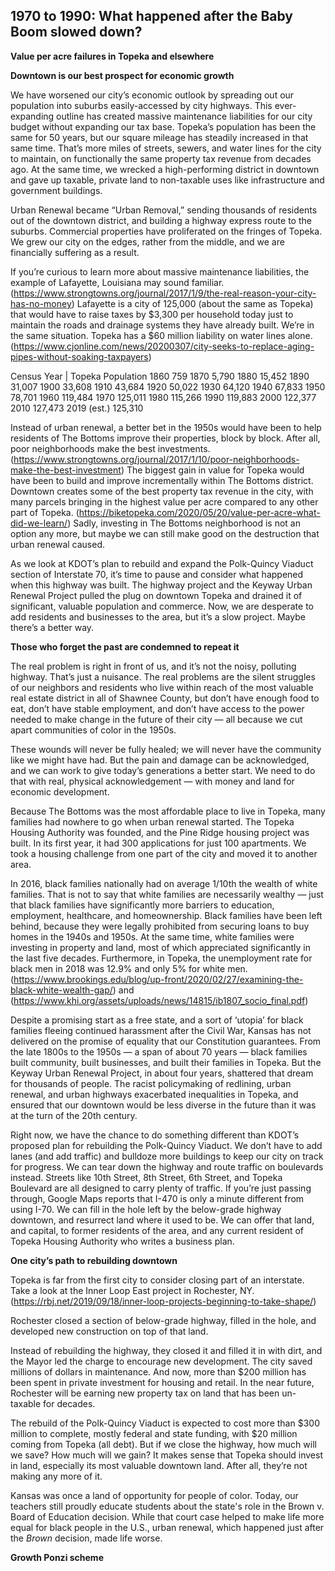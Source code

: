 ## 1970 to 1990: What happened after the Baby Boom slowed down? ##

**Value per acre failures in Topeka and elsewhere**

**Downtown is our best prospect for economic growth**

We have worsened our city’s economic outlook by spreading out our population into suburbs easily-accessed by city highways. This ever-expanding outline has created massive maintenance liabilities for our city budget without expanding our tax base. Topeka’s population has been the same for 50 years, but our square mileage has steadily increased in that same time. That’s more miles of streets, sewers, and water lines for the city to maintain, on functionally the same property tax revenue from decades ago. At the same time, we wrecked a high-performing district in downtown and gave up taxable, private land to non-taxable uses like infrastructure and government buildings.

Urban Renewal became “Urban Removal,” sending thousands of residents out of the downtown district, and building a highway express route to the suburbs. Commercial properties have proliferated on the fringes of Topeka. We grew our city on the edges, rather from the middle, and we are financially suffering as a result.

If you’re curious to learn more about massive maintenance liabilities, the example of Lafayette, Louisiana may sound familiar. (https://www.strongtowns.org/journal/2017/1/9/the-real-reason-your-city-has-no-money) Lafayette is a city of 125,000 (about the same as Topeka) that would have to raise taxes by $3,300 per household today just to maintain the roads and drainage systems they have already built. We’re in the same situation. Topeka has a $60 million liability on water lines alone. (https://www.cjonline.com/news/20200307/city-seeks-to-replace-aging-pipes-without-soaking-taxpayers)



Census Year |	Topeka Population
1860	759
1870	5,790
1880	15,452
1890	31,007
1900	33,608
1910	43,684
1920	50,022
1930	64,120
1940	67,833
1950	78,701
1960	119,484
1970	125,011
1980	115,266
1990	119,883
2000	122,377
2010	127,473
2019 (est.)	125,310

Instead of urban renewal, a better bet in the 1950s would have been to help residents of The Bottoms improve their properties, block by block. After all, poor neighborhoods make the best investments. (https://www.strongtowns.org/journal/2017/1/10/poor-neighborhoods-make-the-best-investment) The biggest gain in value for Topeka would have been to build and improve incrementally within The Bottoms district. Downtown creates some of the best property tax revenue in the city, with many parcels bringing in the highest value per acre compared to any other part of Topeka. (https://biketopeka.com/2020/05/20/value-per-acre-what-did-we-learn/) Sadly, investing in The Bottoms neighborhood is not an option any more, but maybe we can still make good on the destruction that urban renewal caused.

As we look at KDOT’s plan to rebuild and expand the Polk-Quincy Viaduct section of Interstate 70, it’s time to pause and consider what happened when this highway was built. The highway project and the Keyway Urban Renewal Project pulled the plug on downtown Topeka and drained it of significant, valuable population and commerce. Now, we are desperate to add residents and businesses to the area, but it’s a slow project. Maybe there’s a better way.

**Those who forget the past are condemned to repeat it**

The real problem is right in front of us, and it’s not the noisy, polluting highway. That’s just a nuisance. The real problems are the silent struggles of our neighbors and residents who live within reach of the most valuable real estate district in all of Shawnee County, but don’t have enough food to eat, don’t have stable employment, and don’t have access to the power needed to make change in the future of their city — all because we cut apart communities of color in the 1950s.

These wounds will never be fully healed; we will never have the community like we might have had. But the pain and damage can be acknowledged, and we can work to give today’s generations a better start. We need to do that with real, physical acknowledgement — with money and land for economic development.

Because The Bottoms was the most affordable place to live in Topeka, many families had nowhere to go when urban renewal started. The Topeka Housing Authority was founded, and the Pine Ridge housing project was built. In its first year, it had 300 applications for just 100 apartments. We took a housing challenge from one part of the city and moved it to another area.

In 2016, black families nationally had on average 1/10th the wealth of white families. That is not to say that white families are necessarily wealthy — just that black families have significantly more barriers to education, employment, healthcare, and homeownership. Black families have been left behind, because they were legally prohibited from securing loans to buy homes in the 1940s and 1950s. At the same time, white families were investing in property and land, most of which appreciated significantly in the last five decades. Furthermore, in Topeka, the unemployment rate for black men in 2018 was 12.9% and only 5% for white men. (https://www.brookings.edu/blog/up-front/2020/02/27/examining-the-black-white-wealth-gap/) and (https://www.khi.org/assets/uploads/news/14815/ib1807_socio_final.pdf)

Despite a promising start as a free state, and a sort of ‘utopia’ for black families fleeing continued harassment after the Civil War, Kansas has not delivered on the promise of equality that our Constitution guarantees. From the late 1800s to the 1950s — a span of about 70 years — black families built community, built businesses, and built their families in Topeka. But the Keyway Urban Renewal Project, in about four years, shattered that dream for thousands of people. The racist policymaking of redlining, urban renewal, and urban highways exacerbated inequalities in Topeka, and ensured that our downtown would be less diverse in the future than it was at the turn of the 20th century.

Right now, we have the chance to do something different than KDOT’s proposed plan for rebuilding the Polk-Quincy Viaduct. We don’t have to add lanes (and add traffic) and bulldoze more buildings to keep our city on track for progress. We can tear down the highway and route traffic on boulevards instead. Streets like 10th Street, 8th Street, 6th Street, and Topeka Boulevard are all designed to carry plenty of traffic. If you’re just passing through, Google Maps reports that I-470 is only a minute different from using I-70. We can fill in the hole left by the below-grade highway downtown, and resurrect land where it used to be. We can offer that land, and capital, to former residents of the area, and any current resident of Topeka Housing Authority who writes a business plan.

**One city’s path to rebuilding downtown**

Topeka is far from the first city to consider closing part of an interstate. Take a look at the Inner Loop East project in Rochester, NY. (https://rbj.net/2019/09/18/inner-loop-projects-beginning-to-take-shape/)

Rochester closed a section of below-grade highway, filled in the hole, and developed new construction on top of that land.

Instead of rebuilding the highway, they closed it and filled it in with dirt, and the Mayor led the charge to encourage new development. The city saved millions of dollars in maintenance. And now, more than $200 million has been spent in private investment for housing and retail. In the near future, Rochester will be earning new property tax on land that has been un-taxable for decades.

The rebuild of the Polk-Quincy Viaduct is expected to cost more than $300 million to complete, mostly federal and state funding, with $20 million coming from Topeka (all debt). But if we close the highway, how much will we save? How much will we gain? It makes sense that Topeka should invest in land, especially its most valuable downtown land. After all, they’re not making any more of it.




Kansas was once a land of opportunity for people of color. Today, our teachers still proudly educate students about the state's role in the Brown v. Board of Education decision. While that court case helped to make life more equal for black people in the U.S., urban renewal, which happened just after the *Brown* decision, made life worse. 

**Growth Ponzi scheme**



